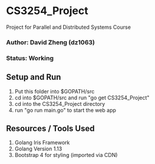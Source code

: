 # CS3254_Project
Project for Parallel and Distributed Systems Course

### Author: David Zheng (dz1063)

### Status: Working

## Setup and Run
1. Put this folder into $GOPATH/src
2. cd into $GOPATH/src and run "go get CS3254_Project"
2. cd into the CS3254_Project directory
3. run "go run main.go" to start the web app

## Resources / Tools Used
1. Golang Iris Framework
2. Golang Version 1.13
3. Bootstrap 4 for styling (imported via CDN)
